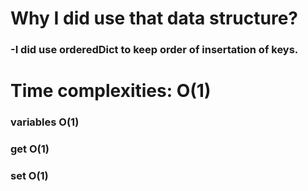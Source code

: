 # Why I did use that data structure?
### -I did use orderedDict to keep order of insertation of keys.


# Time complexities: O(1)
### variables O(1)
### get O(1)
### set O(1)


